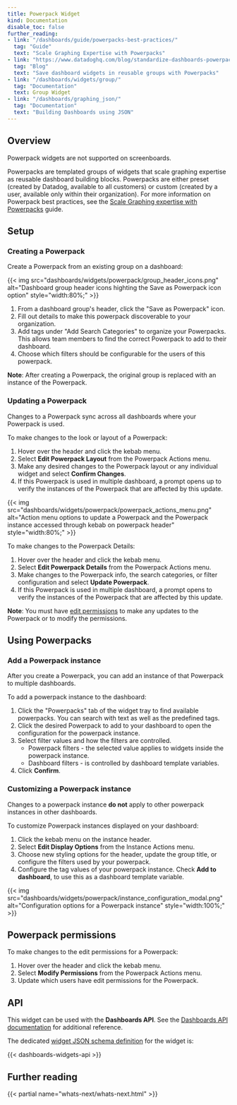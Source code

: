 ```yaml
---
title: Powerpack Widget
kind: Documentation
disable_toc: false
further_reading:
- link: "/dashboards/guide/powerpacks-best-practices/"
  tag: "Guide"
  text: "Scale Graphing Expertise with Powerpacks"
- link: "https://www.datadoghq.com/blog/standardize-dashboards-powerpacks-datadog/"
  tag: "Blog"
  text: "Save dashboard widgets in reusable groups with Powerpacks"
- link: "/dashboards/widgets/group/"
  tag: "Documentation"
  text: Group Widget
- link: "/dashboards/graphing_json/"
  tag: "Documentation"
  text: "Building Dashboards using JSON"
---
```


## Overview

<div class="alert alert-info">Powerpack widgets are not supported on screenboards.</div>

Powerpacks are templated groups of widgets that scale graphing expertise as reusable dashboard building blocks. Powerpacks are either preset (created by Datadog, available to all customers) or custom (created by a user, available only within their organization). For more information on Powerpack best practices, see the [Scale Graphing expertise with Powerpacks][1] guide.

## Setup

### Creating a Powerpack

Create a Powerpack from an existing group on a dashboard: 

{{< img src="dashboards/widgets/powerpack/group_header_icons.png" alt="Dashboard group header icons highting the Save as Powerpack icon option" style="width:80%;" >}}

1. From a dashboard group's header, click the "Save as Powerpack" icon. 
1. Fill out details to make this powerpack discoverable to your organization. 
1. Add tags under "Add Search Categories" to organize your Powerpacks. This allows team members to find the correct Powerpack to add to their dashboard.
1. Choose which filters should be configurable for the users of this powerpack. 

**Note**: After creating a Powerpack, the original group is replaced with an instance of the Powerpack.

### Updating a Powerpack

Changes to a Powerpack sync across all dashboards where your Powerpack is used.

To make changes to the look or layout of a Powerpack:
1. Hover over the header and click the kebab menu.
1. Select **Edit Powerpack Layout** from the Powerpack Actions menu.
1. Make any desired changes to the Powerpack layout or any individual widget and select **Confirm Changes**.
1. If this Powerpack is used in multiple dashboard, a prompt opens up to verify the instances of the Powerpack that are affected by this update.

{{< img src="dashboards/widgets/powerpack/powerpack_actions_menu.png" alt="Action menu options to update a Powerpack and the Powerpack instance accessed through kebab on powerpack header" style="width:80%;" >}}

To make changes to the Powerpack Details:
1. Hover over the header and click the kebab menu.
1. Select **Edit Powerpack Details** from the Powerpack Actions menu.
1. Make changes to the Powerpack info, the search categories, or filter configuration and select **Update Powerpack**.
1. If this Powerpack is used in multiple dashboard, a prompt opens to verify the instances of the Powerpack that are affected by this update.

**Note**: You must have [edit permissions](#powerpack-permissions) to make any updates to the Powerpack or to modify the permissions.

## Using Powerpacks

### Add a Powerpack instance
After you create a Powerpack, you can add an instance of that Powerpack to multiple dashboards.

To add a powerpack instance to the dashboard:
1. Click the "Powerpacks" tab of the widget tray to find available powerpacks. You can search with text as well as the predefined tags. 
1. Click the desired Powerpack to add to your dashboard to open the configuration for the powerpack instance.
1. Select filter values and how the filters are controlled.
    * Powerpack filters - the selected value applies to widgets inside the powerpack instance.
    * Dashboard filters - is controlled by dashboard template variables.
1. Click **Confirm**. 

### Customizing a Powerpack instance

Changes to a powerpack instance **do not** apply to other powerpack instances in other dashboards. 

To customize Powerpack instances displayed on your dashboard:
1. Click the kebab menu on the instance header.
1. Select **Edit Display Options** from the Instance Actions menu.
1. Choose new styling options for the header, update the group title, or configure the filters used by your powerpack.
1. Configure the tag values of your powerpack instance. Check **Add to dashboard**, to use this as a dashboard template variable.

{{< img src="dashboards/widgets/powerpack/instance_configuration_modal.png" alt="Configuration options for a Powerpack instance" style="width:100%;" >}}

## Powerpack permissions

To make changes to the edit permissions for a Powerpack:
1. Hover over the header and click the kebab menu.
1. Select **Modify Permissions** from the Powerpack Actions menu.
1. Update which users have edit permissions for the Powerpack.

## API

This widget can be used with the **Dashboards API**. See the [Dashboards API documentation][2] for additional reference.

The dedicated [widget JSON schema definition][3] for the widget is:

{{< dashboards-widgets-api >}}

## Further reading

{{< partial name="whats-next/whats-next.html" >}}

[1]: /dashboards/guide/powerpacks-best-practices/
[2]: /api/latest/dashboards/
[3]: /dashboards/graphing_json/widget_json/
